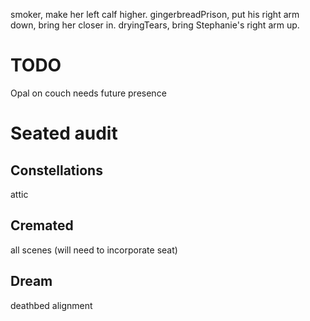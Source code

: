 smoker, make her left calf higher.
gingerbreadPrison, put his right arm down, bring her closer in.
dryingTears, bring Stephanie's right arm up.

# TODO
Opal on couch needs future presence

# Seated audit

## Constellations
attic

## Cremated
all scenes
(will need to incorporate seat)

## Dream
deathbed alignment